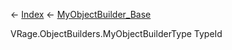 ← [Index](Api-Index) ← [MyObjectBuilder_Base](VRage.ObjectBuilders.MyObjectBuilder_Base)

VRage.ObjectBuilders.MyObjectBuilderType TypeId